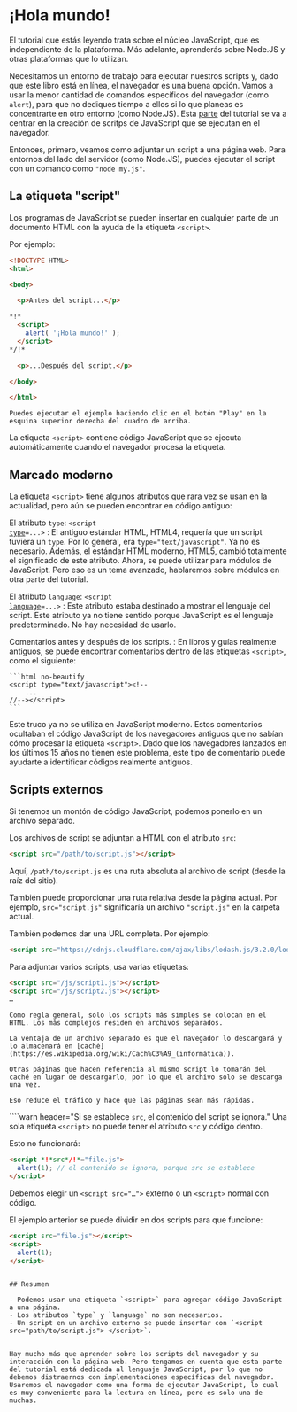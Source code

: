 # ¡Hola mundo!

El tutorial que estás leyendo trata sobre el núcleo JavaScript, que es independiente de la plataforma. Más adelante, aprenderás sobre Node.JS y otras plataformas que lo utilizan.

Necesitamos un entorno de trabajo para ejecutar nuestros scripts y, dado que este libro está en línea, el navegador es una buena opción. Vamos a usar la menor cantidad de comandos específicos del navegador (como `alert`), para que no dediques tiempo a ellos si lo que planeas es concentrarte en otro entorno (como Node.JS). Esta [parte](/ui) del tutorial se va a centrar en la creación de scritps de JavaScript que se ejecutan en el navegador.

Entonces, primero, veamos como adjuntar un script a una página web. Para entornos del lado del servidor (como Node.JS), puedes ejecutar el script con un comando como `"node my.js"`.


## La etiqueta "script"

Los programas de JavaScript se pueden insertar en cualquier parte de un documento HTML con la ayuda de la etiqueta `<script>`.

Por ejemplo:

```html run height=100
<!DOCTYPE HTML>
<html>

<body>

  <p>Antes del script...</p>

*!*
  <script>
    alert( '¡Hola mundo!' );
  </script>
*/!*

  <p>...Después del script.</p>

</body>

</html>
```

```online
Puedes ejecutar el ejemplo haciendo clic en el botón "Play" en la esquina superior derecha del cuadro de arriba.
```

La etiqueta `<script>` contiene código JavaScript que se ejecuta automáticamente cuando el navegador procesa la etiqueta.


## Marcado moderno

La etiqueta `<script>` tiene algunos atributos que rara vez se usan en la actualidad, pero aún se pueden encontrar en código antiguo:

El atributo `type`: <code>&lt;script <u>type</u>=...&gt;</code>
: El antiguo estándar HTML, HTML4, requería que un script tuviera un `type`. Por lo general, era `type="text/javascript"`. Ya no es necesario. Además, el estándar HTML moderno, HTML5, cambió totalmente el significado de este atributo. Ahora, se puede utilizar para módulos de JavaScript. Pero eso es un tema avanzado, hablaremos sobre módulos en otra parte del tutorial.

El atributo `language`: <code>&lt;script <u>language</u>=...&gt;</code>
: Este atributo estaba destinado a mostrar el lenguaje del script. Este atributo ya no tiene sentido porque JavaScript es el lenguaje predeterminado. No hay necesidad de usarlo.

Comentarios antes y después de los scripts.
: En libros y guías realmente antiguos, se puede encontrar comentarios dentro de las etiquetas `<script>`, como el siguiente:

    ```html no-beautify
    <script type="text/javascript"><!--
        ...
    //--></script>
    ```

Este truco ya no se utiliza en JavaScript moderno. Estos comentarios ocultaban el código JavaScript de los navegadores antiguos que no sabían cómo procesar la etiqueta `<script>`. Dado que los navegadores lanzados en los últimos 15 años no tienen este problema, este tipo de comentario puede ayudarte a identificar códigos realmente antiguos.


## Scripts externos

Si tenemos un montón de código JavaScript, podemos ponerlo en un archivo separado.

Los archivos de script se adjuntan a HTML con el atributo `src`:

```html
<script src="/path/to/script.js"></script>
```

Aquí, `/path/to/script.js` es una ruta absoluta al archivo de script (desde la raíz del sitio).

También puede proporcionar una ruta relativa desde la página actual. Por ejemplo, `src="script.js"` significaría un archivo `"script.js"` en la carpeta actual.

También podemos dar una URL completa. Por ejemplo:

```html
<script src="https://cdnjs.cloudflare.com/ajax/libs/lodash.js/3.2.0/lodash.js"></script>
```

Para adjuntar varios scripts, usa varias etiquetas:

```html
<script src="/js/script1.js"></script>
<script src="/js/script2.js"></script>
…
```

```smart header="Ten en cuenta:"
Como regla general, solo los scripts más simples se colocan en el HTML. Los más complejos residen en archivos separados.

La ventaja de un archivo separado es que el navegador lo descargará y lo almacenará en [caché](https://es.wikipedia.org/wiki/Cach%C3%A9_(informática)).

Otras páginas que hacen referencia al mismo script lo tomarán del caché en lugar de descargarlo, por lo que el archivo solo se descarga una vez.

Eso reduce el tráfico y hace que las páginas sean más rápidas.
```

````warn header="Si se establece `src`, el contenido del script se ignora."
Una sola etiqueta `<script>` no puede tener el atributo `src` y código dentro.

Esto no funcionará:

```html
<script *!*src*/!*="file.js">
  alert(1); // el contenido se ignora, porque src se establece
</script>
```

Debemos elegir un `<script src="…">` externo o un `<script>` normal con código.

El ejemplo anterior se puede dividir en dos scripts para que funcione:

```html
<script src="file.js"></script>
<script>
  alert(1);
</script>
```
````

## Resumen

- Podemos usar una etiqueta `<script>` para agregar código JavaScript a una página.
- Los atributos `type` y `language` no son necesarios.
- Un script en un archivo externo se puede insertar con `<script src="path/to/script.js"> </script>`.


Hay mucho más que aprender sobre los scripts del navegador y su interacción con la página web. Pero tengamos en cuenta que esta parte del tutorial está dedicada al lenguaje JavaScript, por lo que no debemos distraernos con implementaciones específicas del navegador. Usaremos el navegador como una forma de ejecutar JavaScript, lo cual es muy conveniente para la lectura en línea, pero es solo una de muchas.

